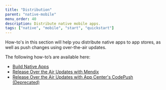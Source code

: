 ```yaml
---
title: "Distribution"
parent: "native-mobile"
menu_order: 40
description: Distribute native mobile apps.
tags: ["native", "mobile", "start", "quickstart"]
---
```


How-to's in this section will help you distribute native apps to app stores, as well as push changes using over-the-air updates.

The following how-to’s are available here:

* [Build Native Apps](build-native-apps)
* [Release Over the Air Updates with Mendix](how-to-ota)
* [Release Over the Air Updates with App Center's CodePush (Deprecated)](how-to-ota-appcenter)
